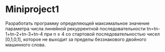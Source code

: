 # Miniproject1
Разработать программу определяющей максимальное значение параметра числа линейной рекуррентной последовательности tn=tn-1+tn-2+tn-3+tn-4 при n ≥ 4 со стартовой последовательностью чисел [0,1,0,1], которое не выходит за пределы беззнакового двойного машинного слова.
